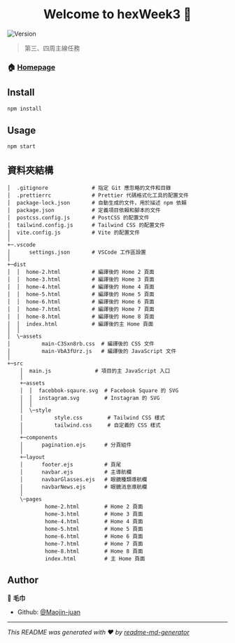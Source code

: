 <h1 align="center">Welcome to hexWeek3 👋</h1>
<p>
  <img alt="Version" src="https://img.shields.io/badge/version-0.0.0-blue.svg?cacheSeconds=2592000" />
</p>

> 第三、四周主線任務

### 🏠 [Homepage](https://github.com/Maojin-juan/hexWeek3)

## Install

```sh
npm install
```

## Usage

```sh
npm start
```

## 資料夾結構

```plaintext
│  .gitignore              # 指定 Git 應忽略的文件和目錄
│  .prettierrc             # Prettier 代碼格式化工具的配置文件
│  package-lock.json       # 自動生成的文件，用於描述 npm 依賴
│  package.json            # 定義項目依賴和腳本的文件
│  postcss.config.js       # PostCSS 的配置文件
│  tailwind.config.js      # Tailwind CSS 的配置文件
│  vite.config.js          # Vite 的配置文件
│
+─.vscode
│      settings.json       # VSCode 工作區設置
│
+─dist
│  │  home-2.html          # 編譯後的 Home 2 頁面
│  │  home-3.html          # 編譯後的 Home 3 頁面
│  │  home-4.html          # 編譯後的 Home 4 頁面
│  │  home-5.html          # 編譯後的 Home 5 頁面
│  │  home-6.html          # 編譯後的 Home 6 頁面
│  │  home-7.html          # 編譯後的 Home 7 頁面
│  │  home-8.html          # 編譯後的 Home 8 頁面
│  │  index.html           # 編譯後的主 Home 頁面
│  │
│  \─assets
│          main-C3Sxn8rb.css  # 編譯後的 CSS 文件
│          main-VbA3fUrz.js   # 編譯後的 JavaScript 文件
│
+─src
    │  main.js              # 項目的主 JavaScript 入口
    │
    +─assets
    │  │  facebbok-sqaure.svg  # Facebook Square 的 SVG
    │  │  instagram.svg        # Instagram 的 SVG
    │  │
    │  \─style
    │          style.css        # Tailwind CSS 樣式
    │          tailwind.css     # 自定義的 CSS 樣式
    │
    +─components
    │      pagination.ejs      # 分頁組件
    │
    +─layout
    │      footer.ejs          # 頁尾
    │      navbar.ejs          # 主導航欄
    │      navbarGlasses.ejs   # 眼鏡種類導航欄
    │      navbarNews.ejs      # 眼鏡消息導航欄
    │
    \─pages
            home-2.html        # Home 2 頁面
            home-3.html        # Home 3 頁面
            home-4.html        # Home 4 頁面
            home-5.html        # Home 5 頁面
            home-6.html        # Home 6 頁面
            home-7.html        # Home 7 頁面
            home-8.html        # Home 8 頁面
            index.html         # 主 Home 頁面
```

## Author

👤 **毛巾**

- Github: [@Maojin-juan](https://github.com/Maojin-juan)

---

_This README was generated with ❤️ by [readme-md-generator](https://github.com/kefranabg/readme-md-generator)_
